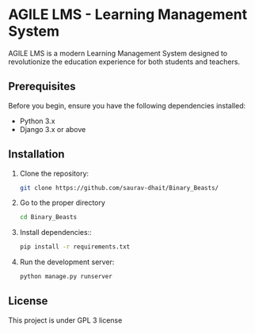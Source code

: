 # AGILE LMS - Learning Management System

AGILE LMS is a modern Learning Management System designed to revolutionize the education experience for both students and teachers.

## Prerequisites

Before you begin, ensure you have the following dependencies installed:

- Python 3.x 
- Django 3.x or above

## Installation

1. Clone the repository:

   ```bash
   git clone https://github.com/saurav-dhait/Binary_Beasts/
   ```
2. Go to the proper directory 

   ```bash
   cd Binary_Beasts
   ```
3. Install dependencies::

   ```bash
   pip install -r requirements.txt 
   ```
4. Run the development server:

   ```bash
   python manage.py runserver
   ```

## License
This project is under GPL 3 license
